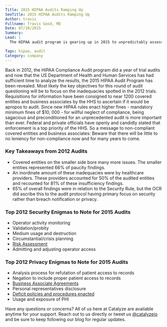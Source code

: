 ```yaml
---
Title: 2015 HIPAA Audits Ramping Up
SeoTitle: 2015 HIPAA Audits Ramping Up
Author: travis
Fullname: Travis Good, MD
Date: 07/10/2015
Summary: 
Lead: |
  The HIPAA audit program is gearing up in 2015 to unpredictably assess healthcare covered entities and business associates for compliance with the HIPAA security, privacy, and breach notification rules set forth by the Office for Civil Rights.

Tags: hipaa, audit
Category: company
---
```

Back in 2012, the HIPAA Compliance Audit program did a year of trial audits and now that the US Department of Health and Human Services has had sufficient time to analyze the results, the 2015 HIPAA Audit Program has been revealed. Most likely the key objectives for this round of audit questioning will be to focus on the inadequacies spotted in the 2012 trials. Requisitions for information have been consigned to near 1200 covered entities and business associates by the HHS to ascertain if it would be apropos to audit. Since new HIPAA rules enact higher fines - mandatory minimum fines of $10, 000 - for willful neglect of compliance, being sagacious and preconditioned for an unprecedented audit is more important than ever. Federal and private officials have openly and candidly stated that enforcement is a top priority of the HHS. So a message to non-compliant covered entities and business associates: Beware that there will be little to no leniency for non-compliance now and for many years to come. 

### Key Takeaways from 2012 Audits

- Covered entities on the smaller side bore many more issues. The smaller entities represented 66% of paucity findings. 
- An inordinate amount of these inadequacies were by healthcare providers. These providers accounted for 50% of the audited entities and recounted for 81% of these insufficiency findings. 
- 65% of overall findings were in relation to the Security Rule, but the OCR did ascribe this to the audit protocol having primary focus on security rather than breach notification or privacy.

### Top 2012 Security Enigmas to Note for 2015 Audits

- Operator activity monitoring 
- Validation/probity
- Medium usage and destruction
- Circumstantial/crisis planning
- [Risk Assessment](https://catalyze.io/learn/hipaa-risk-assessment-and-management)
- Admitting and adjusting operator access

### Top 2012 Privacy Enigmas to Note for 2015 Audits

- Analysis process for refutation of patient access to records
- Negation to include proper patient access to records
- [Business Associate Agreements](https://catalyze.io/learn/business-associate-agreements)
- Personal representatives disclosure
- [Deficit policies and procedures enacted](https://catalyze.io/learn/how-do-you-do-hipaa-training)
- Usage and exposure of PHI


Have any questions or concerns? All of us here at Catalyze are available anytime for your support. Reach out to us directly or tweet us [@catalyzeio](https://twitter.com/catalyzeio) and be sure to keep following our blog for regular updates.

